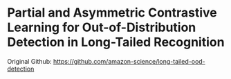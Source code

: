 # Partial and Asymmetric Contrastive Learning for Out-of-Distribution Detection in Long-Tailed Recognition

Original Github:
https://github.com/amazon-science/long-tailed-ood-detection